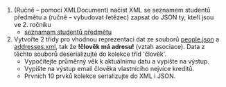 1.	(Ručně – pomocí XMLDocument) načíst XML se seznamem studentů předmětu a (ručně – vybudovat řetězec) zapsat do JSON ty, kteří jsou ve 2. ročníku
    * [seznamam studentů předmětu](https://apollo.inf.upol.cz/~janostik/data/studentiPredmetu.xml)
2.	Vytvořte 2 třídy pro vhodnou reprezentaci dat ze souborů [people.json](people.json) a [addresses.xml](addresses.xml), tak že **!člověk má adresu!** (vztah asociace). Data z těchto souborů deserializujte do kolekce tříd 'člověk'.
    * Vypočítejte průměrný věk k aktuálnímu datu a vypište na výstup.
    * Vypište na výstup email člověka vlastnícího nejvíce kreditů.
    * Prvních 10 prvků kolekce serializujte do XML i JSON.
